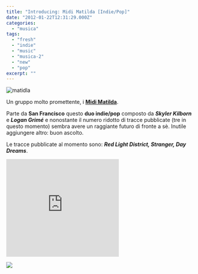 ```yaml
---
title: "Introducing: Midi Matilda [Indie/Pop]"
date: "2012-01-22T12:31:29.000Z"
categories:
  - "musica"
tags:
  - "fresh"
  - "indie"
  - "music"
  - "musica-2"
  - "new"
  - "pop"
excerpt: ""
---
```


![](https://enricodeleo.s3.eu-south-1.amazonaws.com/uploads/2012/01/matidla.jpg "matidla")

Un gruppo molto promettente, i **[Midi Matilda](http://midimatilda.com/)**.

Parte da **San Francisco** questo **duo indie/pop** composto da _**Skyler Kilborn**_ e **_Logan Grimé_** e nonostante il numero ridotto di tracce pubblicate (tre in questo momento) sembra avere un raggiante futuro di fronte a sè. Inutile aggiungere altro: buon ascolto.

Le tracce pubblicate al momento sono: **_Red Light District, Stranger, Day Dreams_**.

<iframe width="300" height="260" style="position: relative; display: block; width: 300px; height: 260px;" src="http://bandcamp.com/EmbeddedPlayer/v=2/album=4089481596/size=grande3/bgcol=FFFFFF/linkcol=4285BB/" allowtransparency="true" frameborder="0"><a href="http://midimatilda.bandcamp.com/album/red-light-district">Red Light District by Midi Matilda</a></iframe>

[![](https://img.youtube.com/vi/lugfAWYmeJs/0.jpg)](https://www.youtube.com/watch?v=lugfAWYmeJs)
